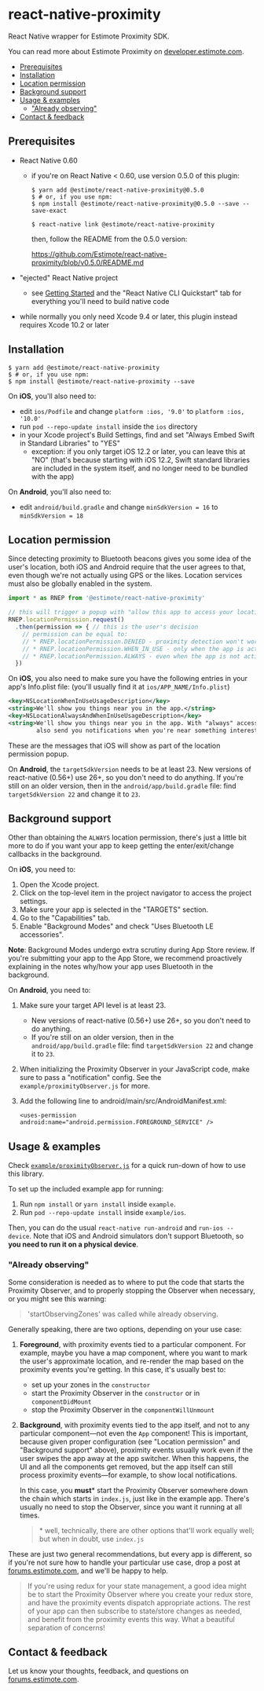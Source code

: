 # react-native-proximity

React Native wrapper for Estimote Proximity SDK.

You can read more about Estimote Proximity on [developer.estimote.com](https://developer.estimote.com).

- [Prerequisites](#prerequisites)
- [Installation](#installation)
- [Location permission](#location-permission)
- [Background support](#background-support)
- [Usage & examples](#usage--examples)
  - ["Already observing"](#already-observing)
- [Contact & feedback](#contact--feedback)

## Prerequisites

- React Native 0.60

  - if you're on React Native < 0.60, use version 0.5.0 of this plugin:

    ```console
    $ yarn add @estimote/react-native-proximity@0.5.0
    $ # or, if you use npm:
    $ npm install @estimote/react-native-proximity@0.5.0 --save --save-exact

    $ react-native link @estimote/react-native-proximity
    ```

    then, follow the README from the 0.5.0 version:

    https://github.com/Estimote/react-native-proximity/blob/v0.5.0/README.md

- "ejected" React Native project
  - see [Getting Started](https://facebook.github.io/react-native/docs/getting-started) and the "React Native CLI Quickstart" tab for everything you'll need to build native code

- while normally you only need Xcode 9.4 or later, this plugin instead requires Xcode 10.2 or later

## Installation

```console
$ yarn add @estimote/react-native-proximity
$ # or, if you use npm:
$ npm install @estimote/react-native-proximity --save
```

On **iOS**, you'll also need to:

- edit `ios/Podfile` and change `platform :ios, '9.0'` to `platform :ios, '10.0'`
- run `pod --repo-update install` inside the `ios` directory
- in your Xcode project's Build Settings, find and set "Always Embed Swift in Standard Libraries" to "YES"
  - exception: if you only target iOS 12.2 or later, you can leave this at "NO" (that's because starting with iOS 12.2, Swift standard libraries are included in the system itself, and no longer need to be bundled with the app)

On **Android**, you'll also need to:

- edit `android/build.gradle` and change `minSdkVersion = 16` to `minSdkVersion = 18`

## Location permission

Since detecting proximity to Bluetooth beacons gives you some idea of the user's location, both iOS and Android require that the user agrees to that, even though we're not actually using GPS or the likes. Location services must also be globally enabled in the system.

```javascript
import * as RNEP from '@estimote/react-native-proximity'

// this will trigger a popup with "allow this app to access your location?"
RNEP.locationPermission.request()
  .then(permission => { // this is the user's decision
    // permission can be equal to:
    // * RNEP.locationPermission.DENIED - proximity detection won't work
    // * RNEP.locationPermission.WHEN_IN_USE - only when the app is active
    // * RNEP.locationPermission.ALWAYS - even when the app is not active
  })
```

On **iOS**, you also need to make sure you have the following entries in your app's Info.plist file: (you'll usually find it at `ios/APP_NAME/Info.plist`)

  ```xml
  <key>NSLocationWhenInUseUsageDescription</key>
  <string>We'll show you things near you in the app.</string>
  <key>NSLocationAlwaysAndWhenInUseUsageDescription</key>
  <string>We'll show you things near you in the app. With "always" access, we'll
          also send you notifications when you're near something interesting.</string>
  ```

These are the messages that iOS will show as part of the location permission popup.

On **Android**, the `targetSdkVersion` needs to be at least 23. New versions of react-native (0.56+) use 26+, so you don't need to do anything. If you're still on an older version, then in the `android/app/build.gradle` file: find `targetSdkVersion 22` and change it to `23`.

## Background support

Other than obtaining the `ALWAYS` location permission, there's just a little bit more to do if you want your app to keep getting the enter/exit/change callbacks in the background.

On **iOS**, you need to:

1. Open the Xcode project.
2. Click on the top-level item in the project navigator to access the project settings.
3. Make sure your app is selected in the "TARGETS" section.
4. Go to the "Capabilities" tab.
5. Enable "Background Modes" and check "Uses Bluetooth LE accessories".

**Note**: Background Modes undergo extra scrutiny during App Store review. If you're submitting your app to the App Store, we recommend proactively explaining in the notes why/how your app uses Bluetooth in the background.

On **Android**, you need to:

1. Make sure your target API level is at least 23.

   - New versions of react-native (0.56+) use 26+, so you don't need to do anything.
   - If you're still on an older version, then in the `android/app/build.gradle` file: find `targetSdkVersion 22` and change it to `23`.

2. When initializing the Proximity Observer in your JavaScript code, make sure to pass a "notification" config. See the `example/proximityObserver.js` for more.

3. Add the following line to android/main/src/AndroidManifest.xml:

   ```
   <uses-permission android:name="android.permission.FOREGROUND_SERVICE" />
   ```

## Usage & examples

Check [`example/proximityObserver.js`](https://github.com/Estimote/react-native-proximity/blob/master/example/proximityObserver.js) for a quick run-down of how to use this library.

To set up the included example app for running:

1. Run `npm install` or `yarn install` inside `example`.
2. Run `pod --repo-update install` inside `example/ios`.

Then, you can do the usual `react-native run-android` and `run-ios --device`. Note that iOS and Android simulators don't support Bluetooth, so **you need to run it on a physical device**.

### "Already observing"

Some consideration is needed as to where to put the code that starts the Proximity Observer, and to properly stopping the Observer when necessary, or you might see this warning:

> 'startObservingZones' was called while already observing.

Generally speaking, there are two options, depending on your use case:

1. **Foreground**, with proximity events tied to a particular component. For example, maybe you have a map component, where you want to mark the user's approximate location, and re-render the map based on the proximity events you're getting. In this case, it's usually best to:

   - set up your zones in the `constructor`
   - start the Proximity Observer in the `constructor` or in `componentDidMount`
   - stop the Proximity Observer in the `componentWillUnmount`

2. **Background**, with proximity events tied to the app itself, and not to any particular component—not even the `App` component! This is important, because given proper configuration (see "Location permission" and "Background support" above), proximity events usually work even if the user swipes the app away at the app switcher. When this happens, the UI and all the components get removed, but the app itself can still process proximity events—for example, to show local notifications.

   In this case, you **must**\* start the Proximity Observer somewhere down the chain which starts in `index.js`, just like in the example app. There's usually no need to stop the Observer, since you want it running at all times.

   > \* well, technically, there are other options that'll work equally well; but when in doubt, use `index.js`

These are just two general recommendations, but every app is different, so if you're not sure how to handle your particular use case, drop a post at [forums.estimote.com][forums], and we'll be happy to help.

> If you're using redux for your state management, a good idea might be to start the Proximity Observer where you create your redux store, and have the proximity events dispatch appropriate actions. The rest of your app can then subscribe to state/store changes as needed, and benefit from the proximity events this way. What a beautiful separation of concerns!

## Contact & feedback

Let us know your thoughts, feedback, and questions on [forums.estimote.com][forums].

[forums]: https://forums.estimote.com

